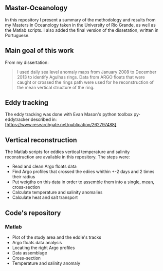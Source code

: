 ## Master-Oceanology

In this repository I present a summary of the methodology and results from my Masters in Oceanology taken in the University of Rio Grande, as well as the Matlab scripts. I also added the final version of the dissetation, written in Portuguese.

## Main goal of this work 

From my dissertation: 
>  I used daily sea level anomaly maps from January 2008 to December 2013 to identify Agulhas rings. Data from ARGO floats that were caught or crossed the rings path were used for he reconstruction of the mean vertical structure of the ring.

## Eddy tracking

The eddy tracking was done with Evan Mason's python toolbox py-eddytracker described in:
 [https://www.researchgate.net/publication/262797488]


## Vertical reconstruction

The Matlab scripts for eddies vertical temperature and salinity reconstruction are available in this repository. The steps were:
- Read and clean Argo floats data 
- Find Argo profiles that crossed the ediies whithin +-2 days and 2 times their radius
- Put weigths on this data in order to assemble them into a single, mean, cross-section
- Calculate temperature and salinity anomalies
- Calculate heat and salt transport

## Code's repository

### Matlab
- Plot of the study area and the eddie's tracks
- Argo floats data analysis
- Locating the right Argo profiles
- Data assemblage
- Cross-section
- Temperature and salinity anomaly



